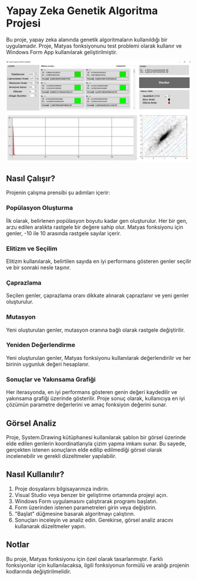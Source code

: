 
# Yapay Zeka Genetik Algoritma Projesi

Bu proje, yapay zeka alanında genetik algoritmaların kullanıldığı bir uygulamadır. Proje, Matyas fonksiyonunu test problemi olarak kullanır ve Windows Form App kullanılarak geliştirilmiştir.

![Projemizin Ekran Görüntüsü](/ekr.png)



## Nasıl Çalışır?

Projenin çalışma prensibi şu adımları içerir:

### Popülasyon Oluşturma
İlk olarak, belirlenen popülasyon boyutu kadar gen oluşturulur. Her bir gen, arzu edilen aralıkta rastgele bir değere sahip olur. Matyas fonksiyonu için genler, -10 ile 10 arasında rastgele sayılar içerir.

### Elitizm ve Seçilim
Elitizm kullanılarak, belirtilen sayıda en iyi performans gösteren genler seçilir ve bir sonraki nesle taşınır.

### Çaprazlama
Seçilen genler, çaprazlama oranı dikkate alınarak çaprazlanır ve yeni genler oluşturulur.

### Mutasyon
Yeni oluşturulan genler, mutasyon oranına bağlı olarak rastgele değiştirilir.

### Yeniden Değerlendirme
Yeni oluşturulan genler, Matyas fonksiyonu kullanılarak değerlendirilir ve her birinin uygunluk değeri hesaplanır.

### Sonuçlar ve Yakınsama Grafiği
Her iterasyonda, en iyi performans gösteren genin değeri kaydedilir ve yakınsama grafiği üzerinde gösterilir. Proje sonuç olarak, kullanıcıya en iyi çözümün parametre değerlerini ve amaç fonksiyon değerini sunar.

## Görsel Analiz

Proje, System.Drawing kütüphanesi kullanılarak şablon bir görsel üzerinde elde edilen genlerin koordinatlarıyla çizim yapma imkanı sunar. Bu sayede, gerçekten istenen sonuçların elde edilip edilmediği görsel olarak incelenebilir ve gerekli düzeltmeler yapılabilir.

## Nasıl Kullanılır?

1. Proje dosyalarını bilgisayarınıza indirin.
2. Visual Studio veya benzer bir geliştirme ortamında projeyi açın.
3. Windows Form uygulamasını çalıştırarak programı başlatın.
4. Form üzerinden istenen parametreleri girin veya değiştirin.
5. "Başlat" düğmesine basarak algoritmayı çalıştırın.
6. Sonuçları inceleyin ve analiz edin. Gerekirse, görsel analiz aracını kullanarak düzeltmeler yapın.

## Notlar

Bu proje, Matyas fonksiyonu için özel olarak tasarlanmıştır. Farklı fonksiyonlar için kullanılacaksa, ilgili fonksiyonun formülü ve aralığı projenin kodlarında değiştirilmelidir.
